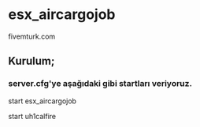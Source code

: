# esx_aircargojob
fivemturk.com

## Kurulum;

### server.cfg'ye aşağıdaki gibi startları veriyoruz.

start esx_aircargojob

start uh1calfire
